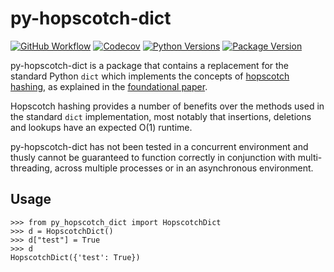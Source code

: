 py-hopscotch-dict
=================

[![GitHub Workflow](https://img.shields.io/github/actions/workflow/status/mischif/py-hopscotch-dict/ci.yaml?branch=master&logo=github&style=for-the-badge)](https://github.com/mischif/py-hopscotch-dict/actions)
[![Codecov](https://img.shields.io/codecov/c/github/mischif/py-hopscotch-dict?logo=codecov&style=for-the-badge)](https://codecov.io/gh/mischif/py-hopscotch-dict)
[![Python Versions](https://img.shields.io/pypi/pyversions/py-hopscotch-dict?style=for-the-badge)](https://pypi.org/project/py-hopscotch-dict/)
[![Package Version](https://img.shields.io/pypi/v/py-hopscotch-dict?style=for-the-badge)](https://pypi.org/project/py-hopscotch-dict/)

py-hopscotch-dict is a package that contains a replacement for the standard Python `dict` which implements the concepts of [hopscotch hashing](https://en.wikipedia.org/wiki/Hopscotch_hashing), as explained in the [foundational paper](https://web.archive.org/web/20230603014056/http://people.csail.mit.edu/shanir/publications/disc2008_submission_98.pdf).

Hopscotch hashing provides a number of benefits over the methods used in the standard `dict` implementation, most notably that insertions, deletions and lookups have an expected O(1) runtime.

py-hopscotch-dict has not been tested in a concurrent environment and thusly cannot be guaranteed to function correctly in conjunction with multi-threading, across multiple processes or in an asynchronous environment.

Usage
-----

	>>> from py_hopscotch_dict import HopscotchDict
	>>> d = HopscotchDict()
	>>> d["test"] = True
	>>> d
	HopscotchDict({'test': True})
